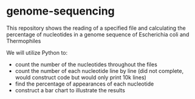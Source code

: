 # genome-sequencing
This repository shows the reading of a specified file and calculating the percentage of nucleotides in a genome sequence of Escherichia coli and Thermophiles

We will utilize Python to:

- count the number of the nucleotides throughout the files
- count the number of each nucleotide line by line (did not complete, would construct code but would only print 10k lines)
- find the percentage of appearances of each nucleotide
- construct a bar chart to illustrate the results
